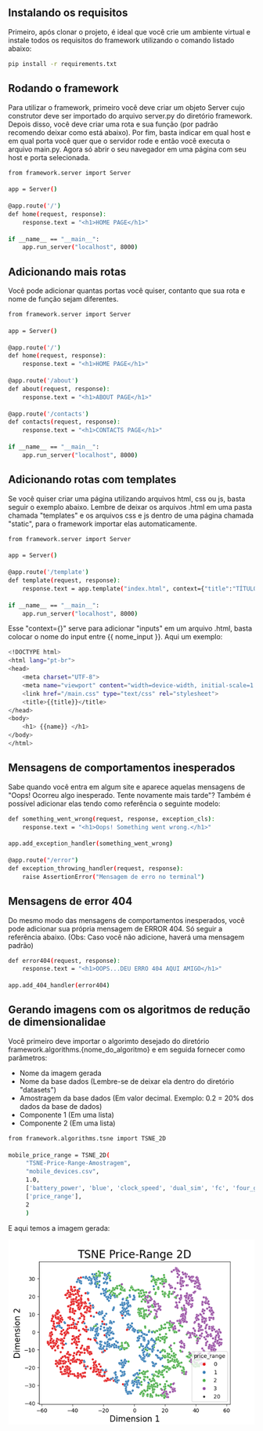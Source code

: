 ## Instalando os requisitos 

Primeiro, após clonar o projeto, é ideal que você crie um ambiente virtual e instale todos os requisitos do framework utilizando o comando listado abaixo:

```bash
pip install -r requirements.txt
```

## Rodando o framework

Para utilizar o framework, primeiro você deve criar um objeto Server cujo construtor deve ser importado do arquivo server.py do diretório framework. Depois disso, você deve criar uma rota e sua função (por padrão recomendo deixar como está abaixo). Por fim, basta indicar em qual host e em qual porta você quer que o servidor rode e então você executa o arquivo main.py. Agora só abrir o seu navegador em uma página com seu host e porta selecionada. 

```bash
from framework.server import Server

app = Server()

@app.route('/')
def home(request, response):
    response.text = "<h1>HOME PAGE</h1>"

if __name__ == "__main__":
    app.run_server("localhost", 8000)
 ```

## Adicionando mais rotas

Você pode adicionar quantas portas você quiser, contanto que sua rota e nome de função sejam diferentes.

```bash
from framework.server import Server

app = Server()

@app.route('/')
def home(request, response):
    response.text = "<h1>HOME PAGE</h1>"

@app.route('/about')
def about(request, response):
    response.text = "<h1>ABOUT PAGE</h1>"

@app.route('/contacts')
def contacts(request, response):
    response.text = "<h1>CONTACTS PAGE</h1>"

if __name__ == "__main__":
    app.run_server("localhost", 8000)
 ```

## Adicionando rotas com templates

Se você quiser criar uma página utilizando arquivos html, css ou js, basta seguir o exemplo abaixo. Lembre de deixar os arquivos .html em uma pasta chamada "templates" e os arquivos css e js dentro de uma página chamada "static", para o framework importar elas automaticamente.

```bash
from framework.server import Server

app = Server()

@app.route('/template')
def template(request, response):
    response.text = app.template("index.html", context={"title":"TÍTULO DA PÁGINA", "name":"NOME DA PÁGINA"}).encode()

if __name__ == "__main__":
    app.run_server("localhost", 8000)
 ```

Esse "context={}" serve para adicionar "inputs" em um arquivo .html, basta colocar o nome do input entre {{ nome_input }}. Aqui um exemplo:

```bash
<!DOCTYPE html>
<html lang="pt-br">
<head>
    <meta charset="UTF-8">
    <meta name="viewport" content="width=device-width, initial-scale=1.0">
    <link href="/main.css" type="text/css" rel="stylesheet">
    <title>{{title}}</title>
</head>
<body>
    <h1> {{name}} </h1>
</body>
</html>
 ```

## Mensagens de comportamentos inesperados 

Sabe quando você entra em algum site e aparece aquelas mensagens de "Oops! Ocorreu algo inesperado. Tente novamente mais tarde"? Também é possível adicionar elas tendo como referência o seguinte modelo: 

```bash
def something_went_wrong(request, response, exception_cls):
    response.text = "<h1>Oops! Something went wrong.</h1>"

app.add_exception_handler(something_went_wrong)

@app.route("/error")
def exception_throwing_handler(request, response):
    raise AssertionError("Mensagem de erro no terminal")
 ```

## Mensagens de error 404 

Do mesmo modo das mensagens de comportamentos inesperados, você pode adicionar sua própria mensagem de ERROR 404. Só seguir a referência abaixo. (Obs: Caso você não adicione, haverá uma mensagem padrão) 

```bash
def error404(request, response):
    response.text = "<h1>OOPS...DEU ERRO 404 AQUI AMIGO</h1>"

app.add_404_handler(error404)
 ```

 ## Gerando imagens com os algoritmos de redução de dimensionalidae

Você primeiro deve importar o algorimto desejado do diretório framework.algorithms.{nome_do_algoritmo} e em seguida fornecer como parâmetros:
- Nome da imagem gerada
- Nome da base dados (Lembre-se de deixar ela dentro do diretório "datasets")
- Amostragem da base dados (Em valor decimal. Exemplo: 0.2 = 20% dos dados da base de dados)
- Componente 1 (Em uma lista)
- Componente 2 (Em uma lista) 

```bash
from framework.algorithms.tsne import TSNE_2D

mobile_price_range = TSNE_2D(
     "TSNE-Price-Range-Amostragem",    
     "mobile_devices.csv", 
     1.0,
     ['battery_power', 'blue', 'clock_speed', 'dual_sim', 'fc', 'four_g', 'int_memory', 'm_dep', 'mobile_wt', 'n_cores', 'pc', 'px_height', 'px_width', 'ram', 'sc_h', 'sc_w', 'talk_time', 'three_g', 'touch_screen', 'wifi'],
     ['price_range'],
     2
     )
 ```
 E aqui temos a imagem gerada: 
 
 ![TSNE-PRICE-RANGE](static/TSNE_Price-Range_2D.PNG)
